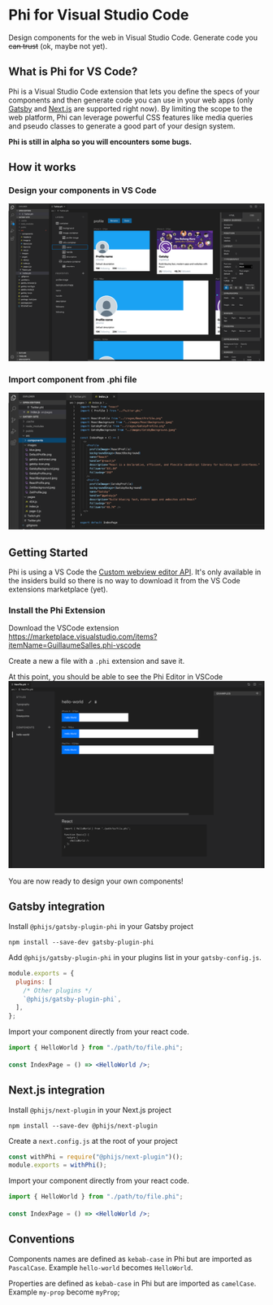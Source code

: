 # Phi for Visual Studio Code

Design components for the web in Visual Studio Code. Generate code you ~~can trust~~ (ok, maybe not yet).

## What is Phi for VS Code?

Phi is a Visual Studio Code extension that lets you define the specs of your components and then generate code you can use in your web apps (only [Gatsby](https://www.gatsbyjs.org/) and [Next.js](https://nextjs.org/) are supported right now). By limiting the scope to the web platform, Phi can leverage powerful CSS features like media queries and pseudo classes to generate a good part of your design system.

**Phi is still in alpha so you will encounters some bugs.**

## How it works

### Design your components in VS Code

![Phi Extension Demo](/assets/PhiEditor.png)

### Import component from .phi file

![Code example](/assets/CodeExample.png)

## Getting Started

Phi is using a VS Code the [Custom webview editor API](https://github.com/microsoft/vscode/issues/77131). It's only available in the insiders build so there is no way to download it from the VS Code extensions marketplace (yet).

### Install the Phi Extension

Download the VSCode extension https://marketplace.visualstudio.com/items?itemName=GuillaumeSalles.phi-vscode

Create a new a file with a `.phi` extension and save it.

At this point, you should be able to see the Phi Editor in VSCode
  ![Phi Extension preview in vscode](/assets/HelloWorld.png)

You are now ready to design your own components!

## Gatsby integration

Install `@phijs/gatsby-plugin-phi` in your Gatsby project

```shell
npm install --save-dev gatsby-plugin-phi
```

Add `@phijs/gatsby-plugin-phi` in your plugins list in your `gatsby-config.js`.

```javascript
module.exports = {
  plugins: [
    /* Other plugins */
    `@phijs/gatsby-plugin-phi`,
  ],
};
```

Import your component directly from your react code.

```jsx
import { HelloWorld } from "./path/to/file.phi";

const IndexPage = () => <HelloWorld />;
```

## Next.js integration

Install `@phijs/next-plugin` in your Next.js project

```shell
npm install --save-dev @phijs/next-plugin
```

Create a `next.config.js` at the root of your project

```javascript
const withPhi = require("@phijs/next-plugin")();
module.exports = withPhi();
```

Import your component directly from your react code.

```jsx
import { HelloWorld } from "./path/to/file.phi";

const IndexPage = () => <HelloWorld />;
```

## Conventions

Components names are defined as `kebab-case` in Phi but are imported as `PascalCase`.
Example `hello-world` becomes `HelloWorld`.

Properties are defined as `kebab-case` in Phi but are imported as `camelCase`.
Example `my-prop` become `myProp`;
